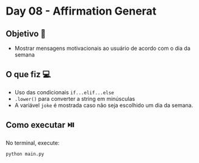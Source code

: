 # Day 08 - Affirmation Generat

## Objetivo 🎯
- Mostrar mensagens motivacionais ao usuário de acordo com o dia da semana

## O que fiz 💻
- Uso das condicionais `if...elif...else`
- `.lower()` para converter a string em minúsculas
- A variável `joke` é mostrada caso não seja escolhido um dia da semana.
  
## Como executar ⏯️
No terminal, execute:
```bash
python main.py